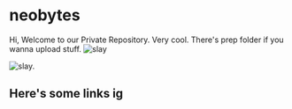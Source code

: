 # neobytes
Hi, Welcome to our Private Repository. Very cool.
There's prep folder if you wanna upload stuff.
<picture>
 <source media="(prefers-color-scheme: dark)" srcset="![sticker (2)](https://github.com/qiaodotzip/neobytes/assets/139465626/b70b38df-4a44-4d7e-9fdb-3d2e8f51003d)">
 <source media="(prefers-color-scheme: light)" srcset="![sticker (2)](https://github.com/qiaodotzip/neobytes/assets/139465626/d7f09147-d505-48cf-bb81-031f8cce1a0a)
">
 <img alt="slay" src="![sticker (2)](https://github.com/qiaodotzip/neobytes/assets/139465626/ffdc0841-557d-4860-846e-417b0aacfc77)
">

</picture>

<picture>
  <source media="(prefers-color-scheme: dark)" srcset="https://github.com/qiaodotzip/neobytes/assets/139465626/b70b38df-4a44-4d7e-9fdb-3d2e8f51003d">
  <source media="(prefers-color-scheme: light)" srcset="https://github.com/qiaodotzip/neobytes/assets/139465626/b70b38df-4a44-4d7e-9fdb-3d2e8f51003d">
  <img alt="slay." src="![sticker (2)](https://github.com/qiaodotzip/neobytes/assets/139465626/8d6807f8-8a44-4946-9922-9700878b9599)
">
</picture>

## Here's some links ig

